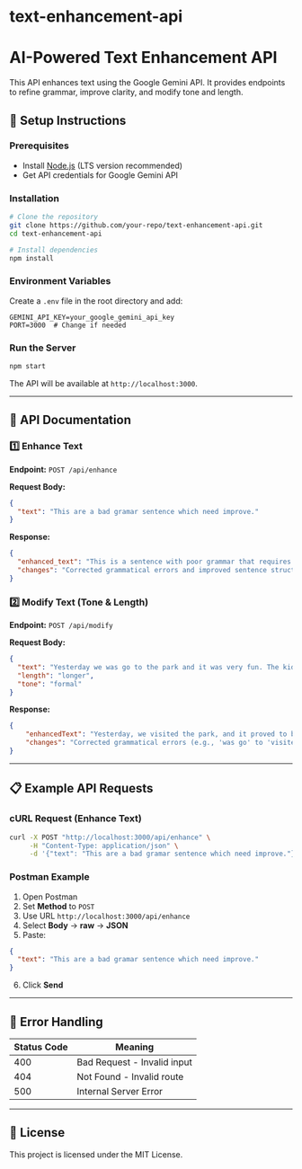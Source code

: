 # text-enhancement-api
# AI-Powered Text Enhancement API

This API enhances text using the Google Gemini API. It provides endpoints to refine grammar, improve clarity, and modify tone and length.

## 🚀 Setup Instructions

### Prerequisites
- Install [Node.js](https://nodejs.org/) (LTS version recommended)
- Get API credentials for Google Gemini API

### Installation
```sh
# Clone the repository
git clone https://github.com/your-repo/text-enhancement-api.git
cd text-enhancement-api

# Install dependencies
npm install
```

### Environment Variables
Create a `.env` file in the root directory and add:
```env
GEMINI_API_KEY=your_google_gemini_api_key
PORT=3000  # Change if needed
```

### Run the Server
```sh
npm start
```
The API will be available at `http://localhost:3000`.

---

## 📌 API Documentation

### 1️⃣ **Enhance Text**
**Endpoint:** `POST /api/enhance`

**Request Body:**
```json
{
  "text": "This are a bad gramar sentence which need improve."
}
```

**Response:**
```json
{
  "enhanced_text": "This is a sentence with poor grammar that requires improvement.",
  "changes": "Corrected grammatical errors and improved sentence structure for clarity."
}
```

### 2️⃣ **Modify Text (Tone & Length)**
**Endpoint:** `POST /api/modify`

**Request Body:**
```json
{
  "text": "Yesterday we was go to the park and it was very fun. The kids play with they toys and we eat lot of foods. It was many peoples there and everybody was happy. I think we should go park again because it nice place to enjoy and relax.",
  "length": "longer",
  "tone": "formal"
}
```

**Response:**
```json
{
    "enhancedText": "Yesterday, we visited the park, and it proved to be a very enjoyable experience. The children played with their toys, and we consumed a considerable amount of food. There were many people present, and everyone appeared to be in good spirits. I believe we should revisit the park in the future, as it is a pleasant location to unwind and find respite from the demands of daily life.",
    "changes": "Corrected grammatical errors (e.g., 'was go' to 'visited'), improved sentence structure, replaced informal language with more formal vocabulary (e.g., 'fun' to 'enjoyable experience', 'lot of foods' to 'considerable amount of food'), and lengthened sentences to achieve a more formal tone."
}
```

---

## 📋 Example API Requests

### cURL Request (Enhance Text)
```sh
curl -X POST "http://localhost:3000/api/enhance" \
     -H "Content-Type: application/json" \
     -d '{"text": "This are a bad gramar sentence which need improve."}'
```

### Postman Example
1. Open Postman
2. Set **Method** to `POST`
3. Use URL `http://localhost:3000/api/enhance`
4. Select **Body** → **raw** → **JSON**
5. Paste:
```json
{
  "text": "This are a bad gramar sentence which need improve."
}
```
6. Click **Send**

---

## 🔧 Error Handling
| Status Code | Meaning |
|------------|---------|
| 400 | Bad Request - Invalid input |
| 404 | Not Found - Invalid route |
| 500 | Internal Server Error |

---

## 📌 License
This project is licensed under the MIT License.

